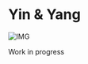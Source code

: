 # Yin & Yang

![IMG](https://en.wikipedia.org/wiki/Yin_and_yang#/media/File:Yin_yang.svg)

Work in progress
